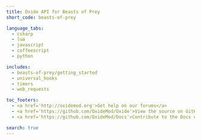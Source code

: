 ```yaml
---
title: Oxide API for Beasts of Prey
short_code: beasts-of-prey

language_tabs:
  - csharp
  - lua
  - javascript
  - coffeescript
  - python

includes:
  - beasts-of-prey/getting_started
  - universal_hooks
  - timers
  - web_requests

toc_footers:
  - <a href='http://oxidemod.org'>Get help on our forums</a>
  - <a href='https://github.com/OxideMod/Oxide'>View the source on GitHub</a>
  - <a href='https://github.com/OxideMod/Docs'>Contribute to the Docs on GitHub</a>

search: true
---
```

